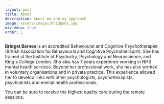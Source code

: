 ```yaml
---
layout: post
title: About
description: About me and my approach
image: assets/images/bridge01.jpg
nav-menu: true
order: 1
---
```


<b>Bridget Barnes</b> is an accredited Behavioural and Cognitive Psychotherapist (British Association for Behavioural and Cognitive Psychotherapist). She has trained at the Institute of Psychiatry, Psychology and Neuroscience, and King's College London. She also has 7 years experience working in NHS mental health services. Beyond her professional work, she has also worked in voluntary organisations and in private practice. This experience allowed her to develop links with other psychologists, psychotherapists, psychiatrists and mental health professionals.

You can be sure to receive the highest quality care during the remote sessions. 
